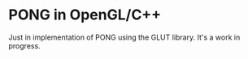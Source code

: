# PONG in OpenGL/C++
Just in implementation of PONG using the GLUT library. It's a work in progress.
